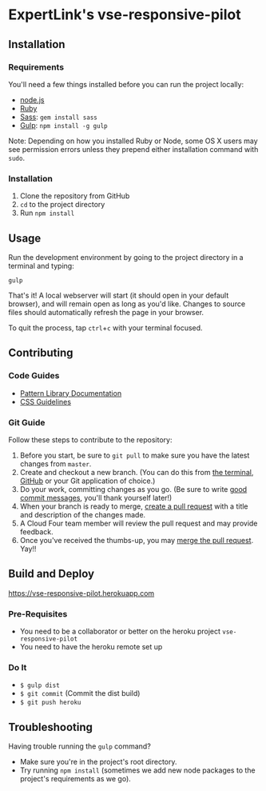 ExpertLink's vse-responsive-pilot
====================

## Installation

### Requirements

You'll need a few things installed before you can run the project locally:

* [node.js](http://nodejs.org/)
* [Ruby](https://www.ruby-lang.org/en/)
* [Sass](http://sass-lang.com/): `gem install sass`
* [Gulp](http://gulpjs.com/): `npm install -g gulp`

Note: Depending on how you installed Ruby or Node, some OS X users may see permission errors unless they prepend either installation command with `sudo`.

### Installation

1. Clone the repository from GitHub
2. `cd` to the project directory
3. Run `npm install`

## Usage

Run the development environment by going to the project directory in a terminal and typing:

```
gulp
```

That's it! A local webserver will start (it should open in your default browser), and will remain open as long as you'd like. Changes to source files should automatically refresh the page in your browser.

To quit the process, tap `ctrl`+`c` with your terminal focused.

## Contributing

### Code Guides

* [Pattern Library Documentation](source/patterns/README.md)
* [CSS Guidelines](source/styles/README.md)

### Git Guide

Follow these steps to contribute to the repository:

1. Before you start, be sure to `git pull` to make sure you have the latest changes from `master`.
2. Create and checkout a new branch. (You can do this from [the terminal](http://git-scm.com/book/en/v2/Git-Branching-Basic-Branching-and-Merging), [GitHub](https://help.github.com/articles/creating-and-deleting-branches-within-your-repository/) or your Git application of choice.)
3. Do your work, committing changes as you go. (Be sure to write [good commit messages](http://robots.thoughtbot.com/5-useful-tips-for-a-better-commit-message), you'll thank yourself later!)
4. When your branch is ready to merge, [create a pull request](https://help.github.com/articles/creating-a-pull-request/) with a title and description of the changes made.
5. A Cloud Four team member will review the pull request and may provide feedback.
6. Once you've received the thumbs-up, you may [merge the pull request](https://help.github.com/articles/merging-a-pull-request/). Yay!!

## Build and Deploy

https://vse-responsive-pilot.herokuapp.com

### Pre-Requisites

* You need to be a collaborator or better on the heroku project `vse-responsive-pilot`
* You need to have the heroku remote set up


### Do It

* `$ gulp dist`
* `$ git commit` (Commit the dist build)
* `$ git push heroku`


## Troubleshooting

Having trouble running the `gulp` command?

* Make sure you're in the project's root directory.
* Try running `npm install` (sometimes we add new node packages to the project's requirements as we go).
